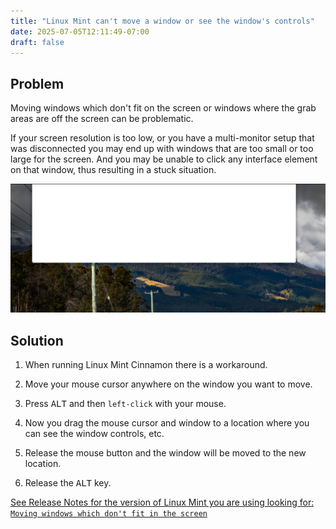 ```yaml
---
title: "Linux Mint can't move a window or see the window's controls"
date: 2025-07-05T12:11:49-07:00
draft: false
---
```


## Problem

Moving windows which don't fit on the screen or windows where the grab areas are off the screen can be problematic.

If your screen resolution is too low, or you have a multi-monitor setup that was disconnected you may end up with 
windows that are too small or too large for the screen. And you may be unable to click any interface element on that 
window, thus resulting in a stuck situation.

![Windows Controls Off the screen](WindowOffScreen.png)

## Solution

1. When running Linux Mint Cinnamon there is a workaround.

2. Move your mouse cursor anywhere on the window you want to move.

3.  Press <kbd>ALT</kbd> and then  `left-click` with your mouse.
 
4. Now you drag the mouse cursor and window to a location where you can see the window controls, etc.

5. Release the mouse button and the window will be moved to the new location.

6. Release the <kbd>ALT</kbd> key.


[See Release Notes for the version of Linux Mint you are using looking for: `Moving windows which don't fit in the screen`](https://www.linuxmint.com/download_all.php)